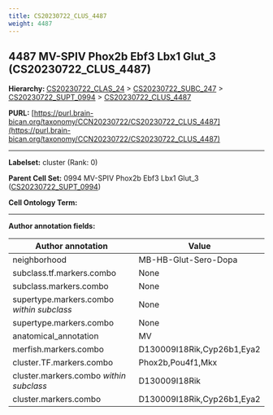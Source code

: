 ```yaml
---
title: CS20230722_CLUS_4487
weight: 4487
---
```

## 4487 MV-SPIV Phox2b Ebf3 Lbx1 Glut_3 (CS20230722_CLUS_4487)
<b>Hierarchy: </b>
[CS20230722_CLAS_24](../CS20230722_CLAS_24) >
[CS20230722_SUBC_247](../CS20230722_SUBC_247) >
[CS20230722_SUPT_0994](../CS20230722_SUPT_0994) >
[CS20230722_CLUS_4487](../CS20230722_CLUS_4487)

**PURL:** [https://purl.brain-bican.org/taxonomy/CCN20230722/CS20230722_CLUS_4487](https://purl.brain-bican.org/taxonomy/CCN20230722/CS20230722_CLUS_4487)

---


**Labelset:** cluster (Rank: 0)

**Parent Cell Set:** 0994 MV-SPIV Phox2b Ebf3 Lbx1 Glut_3 ([CS20230722_SUPT_0994](../CS20230722_SUPT_0994))



**Cell Ontology Term:** 

[MARKER GENES.]: #


---

[TRANSFERRED ANNOTATIONS.]: #


[AUTHOR ANNOTATION FIELDS.]: #


**Author annotation fields:**

| Author annotation | Value |
|-------------------|-------|
|neighborhood|MB-HB-Glut-Sero-Dopa|
|subclass.tf.markers.combo|None|
|subclass.markers.combo|None|
|supertype.markers.combo _within subclass_|None|
|supertype.markers.combo|None|
|anatomical_annotation|MV|
|merfish.markers.combo|D130009I18Rik,Cyp26b1,Eya2|
|cluster.TF.markers.combo|Phox2b,Pou4f1,Mkx|
|cluster.markers.combo _within subclass_|D130009I18Rik|
|cluster.markers.combo|D130009I18Rik,Cyp26b1,Eya2|
